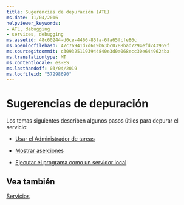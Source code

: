 ```yaml
---
title: Sugerencias de depuración (ATL)
ms.date: 11/04/2016
helpviewer_keywords:
- ATL, debugging
- services, debugging
ms.assetid: 48c60244-d0ce-4466-85fa-6fa65fcfe86c
ms.openlocfilehash: 47c7a941d7d619b63bc0788bad7294efd743969f
ms.sourcegitcommit: c3093251193944840e3d0a068ecc30e6449624ba
ms.translationtype: MT
ms.contentlocale: es-ES
ms.lasthandoff: 03/04/2019
ms.locfileid: "57298690"
---
```

# <a name="debugging-tips"></a>Sugerencias de depuración

Los temas siguientes describen algunos pasos útiles para depurar el servicio:

- [Usar el Administrador de tareas](../atl/using-task-manager.md)

- [Mostrar aserciones](../atl/displaying-assertions.md)

- [Ejecutar el programa como un servidor local](../atl/running-the-program-as-a-local-server.md)

## <a name="see-also"></a>Vea también

[Servicios](../atl/atl-services.md)
